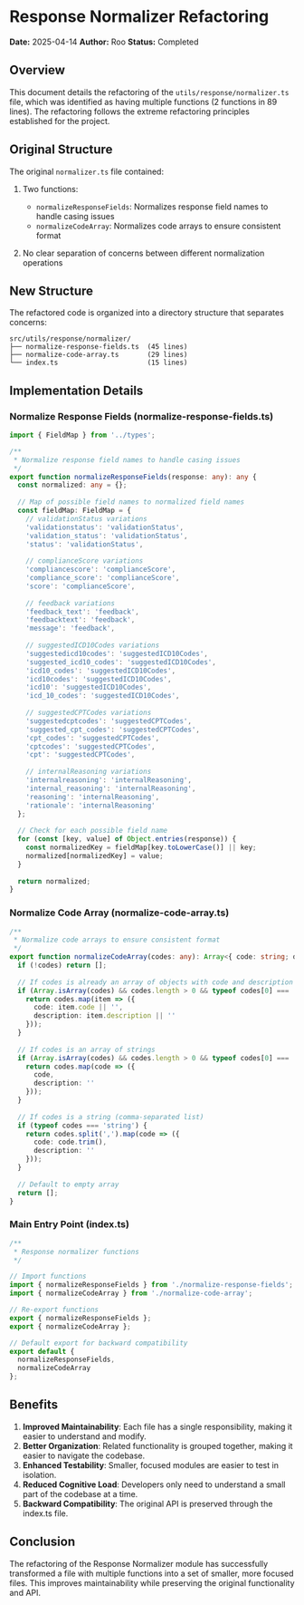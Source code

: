 # Response Normalizer Refactoring

**Date:** 2025-04-14
**Author:** Roo
**Status:** Completed

## Overview

This document details the refactoring of the `utils/response/normalizer.ts` file, which was identified as having multiple functions (2 functions in 89 lines). The refactoring follows the extreme refactoring principles established for the project.

## Original Structure

The original `normalizer.ts` file contained:

1. Two functions:
   - `normalizeResponseFields`: Normalizes response field names to handle casing issues
   - `normalizeCodeArray`: Normalizes code arrays to ensure consistent format

2. No clear separation of concerns between different normalization operations

## New Structure

The refactored code is organized into a directory structure that separates concerns:

```
src/utils/response/normalizer/
├── normalize-response-fields.ts  (45 lines)
├── normalize-code-array.ts       (29 lines)
└── index.ts                      (15 lines)
```

## Implementation Details

### Normalize Response Fields (normalize-response-fields.ts)

```typescript
import { FieldMap } from '../types';

/**
 * Normalize response field names to handle casing issues
 */
export function normalizeResponseFields(response: any): any {
  const normalized: any = {};
  
  // Map of possible field names to normalized field names
  const fieldMap: FieldMap = {
    // validationStatus variations
    'validationstatus': 'validationStatus',
    'validation_status': 'validationStatus',
    'status': 'validationStatus',
    
    // complianceScore variations
    'compliancescore': 'complianceScore',
    'compliance_score': 'complianceScore',
    'score': 'complianceScore',
    
    // feedback variations
    'feedback_text': 'feedback',
    'feedbacktext': 'feedback',
    'message': 'feedback',
    
    // suggestedICD10Codes variations
    'suggestedicd10codes': 'suggestedICD10Codes',
    'suggested_icd10_codes': 'suggestedICD10Codes',
    'icd10_codes': 'suggestedICD10Codes',
    'icd10codes': 'suggestedICD10Codes',
    'icd10': 'suggestedICD10Codes',
    'icd_10_codes': 'suggestedICD10Codes',
    
    // suggestedCPTCodes variations
    'suggestedcptcodes': 'suggestedCPTCodes',
    'suggested_cpt_codes': 'suggestedCPTCodes',
    'cpt_codes': 'suggestedCPTCodes',
    'cptcodes': 'suggestedCPTCodes',
    'cpt': 'suggestedCPTCodes',
    
    // internalReasoning variations
    'internalreasoning': 'internalReasoning',
    'internal_reasoning': 'internalReasoning',
    'reasoning': 'internalReasoning',
    'rationale': 'internalReasoning'
  };
  
  // Check for each possible field name
  for (const [key, value] of Object.entries(response)) {
    const normalizedKey = fieldMap[key.toLowerCase()] || key;
    normalized[normalizedKey] = value;
  }
  
  return normalized;
}
```

### Normalize Code Array (normalize-code-array.ts)

```typescript
/**
 * Normalize code arrays to ensure consistent format
 */
export function normalizeCodeArray(codes: any): Array<{ code: string; description: string }> {
  if (!codes) return [];
  
  // If codes is already an array of objects with code and description
  if (Array.isArray(codes) && codes.length > 0 && typeof codes[0] === 'object') {
    return codes.map(item => ({
      code: item.code || '',
      description: item.description || ''
    }));
  }
  
  // If codes is an array of strings
  if (Array.isArray(codes) && codes.length > 0 && typeof codes[0] === 'string') {
    return codes.map(code => ({
      code,
      description: ''
    }));
  }
  
  // If codes is a string (comma-separated list)
  if (typeof codes === 'string') {
    return codes.split(',').map(code => ({
      code: code.trim(),
      description: ''
    }));
  }
  
  // Default to empty array
  return [];
}
```

### Main Entry Point (index.ts)

```typescript
/**
 * Response normalizer functions
 */

// Import functions
import { normalizeResponseFields } from './normalize-response-fields';
import { normalizeCodeArray } from './normalize-code-array';

// Re-export functions
export { normalizeResponseFields };
export { normalizeCodeArray };

// Default export for backward compatibility
export default {
  normalizeResponseFields,
  normalizeCodeArray
};
```

## Benefits

1. **Improved Maintainability**: Each file has a single responsibility, making it easier to understand and modify.
2. **Better Organization**: Related functionality is grouped together, making it easier to navigate the codebase.
3. **Enhanced Testability**: Smaller, focused modules are easier to test in isolation.
4. **Reduced Cognitive Load**: Developers only need to understand a small part of the codebase at a time.
5. **Backward Compatibility**: The original API is preserved through the index.ts file.

## Conclusion

The refactoring of the Response Normalizer module has successfully transformed a file with multiple functions into a set of smaller, more focused files. This improves maintainability while preserving the original functionality and API.